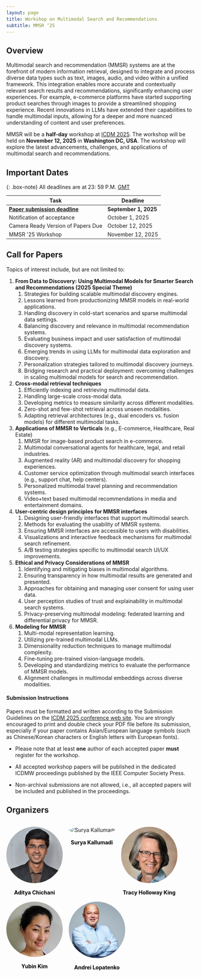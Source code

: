 ```yaml
---
layout: page
title: Workshop on Multimodal Search and Recommendations
subtitle: MMSR ‘25
---
```


## Overview

Multimodal search and recommendation (MMSR) systems are at the forefront of modern information retrieval, designed to integrate and process diverse data types such as text, images, audio, and video within a unified framework. This integration enables more accurate and contextually relevant search results and recommendations, significantly enhancing user experiences. For example, e-commerce platforms have started supporting product searches through images to provide a streamlined shopping experience. Recent innovations in LLMs have extended their capabilities to handle multimodal inputs, allowing for a deeper and more nuanced understanding of content and user preferences.

MMSR will be a **half-day** workshop at [ICDM 2025](https://www3.cs.stonybrook.edu/~icdm2025/index.html). The workshop will be held on **November 12, 2025** in **Washington DC, USA**. The workshop will explore the latest advancements, challenges, and applications of multimodal search and recommendations.

## Important Dates

{: .box-note}
All deadlines are at 23: 59 P.M. [GMT](https://www.worldtimeserver.com/time-zones/gmt/)

| Task                                                                                             | Deadline               |
| ------------------------------------------------------------------------------------------------ | ---------------------- |
| **[Paper submission deadline](https://wi-lab.com/cyberchair/2025/icdm25/scripts/submit.php?subarea=S25&undisplay_detail=1&wh=/cyberchair/2025/icdm25/scripts/ws_submit.php)** | **September 1, 2025**    |
| Notification of acceptance                                                                   | October 1, 2025    |
| Camera Ready Version of Papers Due                       | October 12, 2025 |
| MMSR '25 Workshop                                                                       | November 12, 2025   |

## Call for Papers

Topics of interest include, but are not limited to:

1. **From Data to Discovery: Using Multimodal Models for Smarter Search and Recommendations (2025 Special Theme)**
   1. Strategies for building scalable multimodal discovery engines.
   2. Lessons learned from productionizing MMSR models in real-world applications.
   3. Handling discovery in cold-start scenarios and sparse multimodal data settings.
   4. Balancing discovery and relevance in multimodal recommendation systems.
   5. Evaluating business impact and user satisfaction of multimodal discovery systems.
   6. Emerging trends in using LLMs for multimodal data exploration and discovery.
   7. Personalization strategies tailored to multimodal discovery journeys.
   8. Bridging research and practical deployment: overcoming challenges in scaling multimodal models for search and recommendation.
2. **Cross-modal retrieval techniques**
   1. Efficiently indexing and retrieving multimodal data.
   2. Handling large-scale cross-modal data.
   3. Developing metrics to measure similarity across different modalities.
   4. Zero-shot and few-shot retrieval across unseen modalities.
   5. Adapting retrieval architectures (e.g., dual encoders vs. fusion models) for different multimodal tasks.
3. **Applications of MMSR to Verticals** (e.g., E-commerce, Healthcare, Real Estate)
   1. MMSR for image-based product search in e-commerce.
   2. Multimodal conversational agents for healthcare, legal, and retail industries.
   3. Augmented reality (AR) and multimodal discovery for shopping experiences.
   4. Customer service optimization through multimodal search interfaces (e.g., support chat, help centers).
   5. Personalized multimodal travel planning and recommendation systems.
   6. Video+text based multimodal recommendations in media and entertainment domains.
4. **User-centric design principles for MMSR interfaces**
   1. Designing user-friendly interfaces that support multimodal search.
   2. Methods for evaluating the usability of MMSR systems.
   3. Ensuring MMSR interfaces are accessible to users with disabilities.
   4. Visualizations and interactive feedback mechanisms for multimodal search refinement.
   5. A/B testing strategies specific to multimodal search UI/UX improvements.
5. **Ethical and Privacy Considerations of MMSR**
   1. Identifying and mitigating biases in multimodal algorithms.
   2. Ensuring transparency in how multimodal results are generated and presented.
   3. Approaches for obtaining and managing user consent for using user data.
   4. User perception studies of trust and explainability in multimodal search systems.
   5. Privacy-preserving multimodal modeling: federated learning and differential privacy for MMSR.
6. **Modeling for MMSR**
   1. Multi-modal representation learning.
   2. Utilizing pre-trained multimodal LLMs.
   3. Dimensionality reduction techniques to manage multimodal complexity.
   4. Fine-tuning pre-trained vision-language models.
   5. Developing and standardizing metrics to evaluate the performance of MMSR models.
   6. Alignment challenges in multimodal embeddings across diverse modalities.

#### Submission Instructions

Papers must be formatted and written according to the Submission Guidelines on the [ICDM 2025 conference web site](https://www3.cs.stonybrook.edu/~icdm2025/). You are strongly encouraged to print and double check your PDF file before its submission, especially if your paper contains Asian/European language symbols (such as Chinese/Korean characters or English letters with European fonts).

- Please note that at least **one** author of each accepted paper **must** register for the workshop.

- All accepted workshop papers will be published in the dedicated ICDMW proceedings published by the IEEE Computer Society Press.

- Non-archival submissions are not allowed, i.e., all accepted papers will be included and published in the proceedings.


## Organizers

<div style="margin-top: 2rem;display: flex; flex-wrap: wrap; gap: 1rem;">
  <div style="display: flex; flex-direction: column; align-items: center; text-align: center;">
    <img src="assets/img/aditya.jpg" alt="Aditya Chichani" style="border-radius: 50%; width: 100%; max-width: 150px; height: auto; margin-bottom: 1rem;">
    <strong><a href="https://www.linkedin.com/in/aditya-chichani/" style="text-decoration: none;color: black;">Aditya Chichani</a></strong>
  </div>
  
  <div style="display: flex; flex-direction: column; align-items: center; text-align: center;">
    <img src="assets/img/surya.png" alt="Surya Kallumadi" style="border-radius: 50%; width: 100%; max-width: 150px; height: auto; margin-bottom: 1rem;">
    <strong><a href="https://www.linkedin.com/in/surya-kallumadi-a0778a13/" style="text-decoration: none;color: black;">Surya Kallumadi</a></strong>
  </div>

  <div style="display: flex; flex-direction: column; align-items: center; text-align: center;">
    <img src="assets/img/tracy.jpeg" alt="Tracy Holloway King" style="border-radius: 50%; width: 100%; max-width: 150px; height: auto; margin-bottom: 1rem;">
    <strong>
    <a href="https://www.linkedin.com/in/tracyhollowayking/" style="text-decoration: none;color: black;">Tracy Holloway King</a>
    </strong>
  </div>

  <div style="display: flex; flex-direction: column; align-items: center; text-align: center;">
    <img src="assets/img/yubin.jpeg" alt="Yubin Kim" style="border-radius: 50%; width: 100%; max-width: 150px; height: auto; margin-bottom: 1rem;">
    <strong>
    <a href="https://www.linkedin.com/in/yubink" style="text-decoration: none;color: black;">Yubin Kim</a>
    </strong>
  </div>

  <div style="display: flex; flex-direction: column; align-items: center; text-align: center;">
    <img src="assets/img/andrei.jpeg" alt="Andrei Lopatenko" style="border-radius: 50%; width: 100%; max-width: 150px; height: auto; margin-bottom: 1rem;">
    <strong><a href="https://www.linkedin.com/in/lopatenko/" style="text-decoration: none;color: black;">Andrei Lopatenko</a></strong>
  </div>
</div>